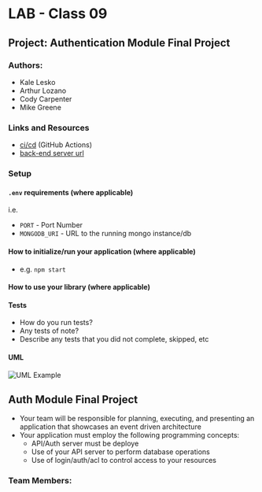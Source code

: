 # LAB - Class 09

## Project: Authentication Module Final Project

### Authors:
- Kale Lesko
- Arthur Lozano
- Cody Carpenter
- Mike Greene

### Links and Resources

- [ci/cd](http://xyz.com) (GitHub Actions)
- [back-end server url](http://xyz.com)

### Setup

#### `.env` requirements (where applicable)

i.e.

- `PORT` - Port Number
- `MONGODB_URI` - URL to the running mongo instance/db

#### How to initialize/run your application (where applicable)

- e.g. `npm start`

#### How to use your library (where applicable)

#### Tests

- How do you run tests?
- Any tests of note?
- Describe any tests that you did not complete, skipped, etc

#### UML

![UML Example](./reference/uml-1.png)

## Auth Module Final Project
- Your team will be responsible for planning, executing, and presenting an application that showcases an event driven architecture
- Your application must employ the following programming concepts:
  - API/Auth server must be deploye
  - Use of your API server to perform database operations
  - Use of login/auth/acl to control access to your resources

### Team Members:

